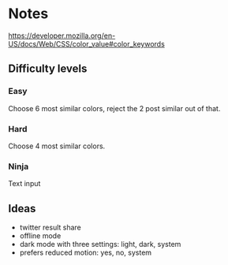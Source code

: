 # Notes

https://developer.mozilla.org/en-US/docs/Web/CSS/color_value#color_keywords

## Difficulty levels

### Easy

Choose 6 most similar colors, reject the 2 post similar out of that.

### Hard

Choose 4 most similar colors.

### Ninja

Text input

## Ideas
- twitter result share
- offline mode
- dark mode with three settings: light, dark, system
- prefers reduced motion: yes, no, system

